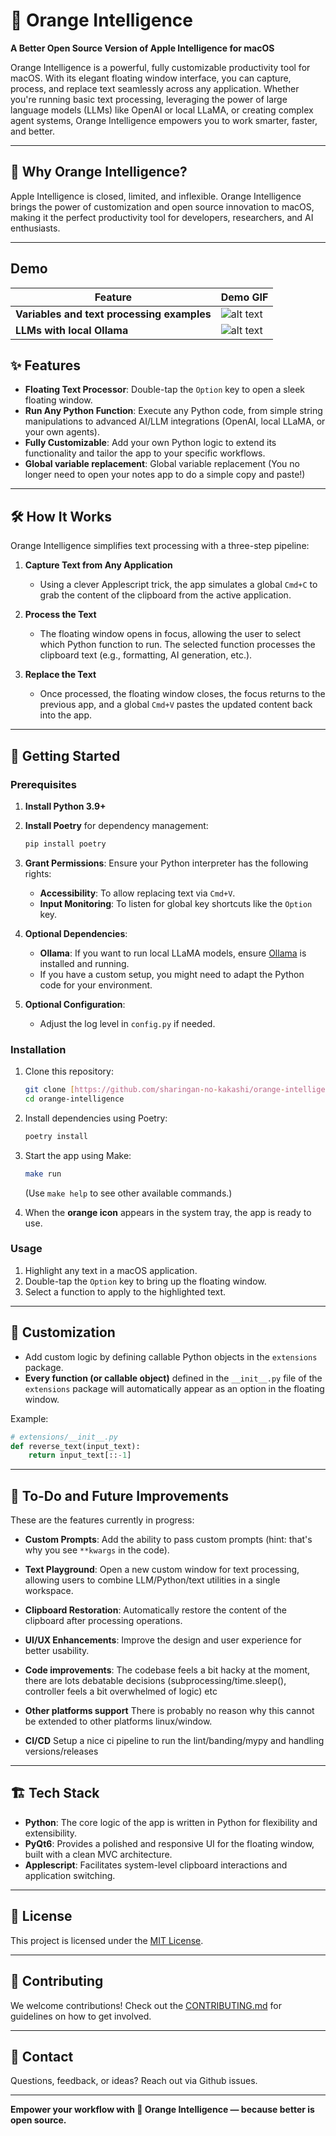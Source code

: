 # 🍊 Orange Intelligence  

**A Better Open Source Version of Apple Intelligence for macOS**  

Orange Intelligence is a powerful, fully customizable productivity tool for macOS. With its elegant floating window interface, you can capture, process, and replace text seamlessly across any application. Whether you're running basic text processing, leveraging the power of large language models (LLMs) like OpenAI or local LLaMA, or creating complex agent systems, Orange Intelligence empowers you to work smarter, faster, and better.  

---

## 🌟 Why Orange Intelligence?  

Apple Intelligence is closed, limited, and inflexible. Orange Intelligence brings the power of customization and open source innovation to macOS, making it the perfect productivity tool for developers, researchers, and AI enthusiasts.  

---
## Demo

| Feature                          | Demo GIF                      |
|----------------------------------|-------------------------------|
| **Variables and text processing examples** | ![alt text](example1.gif) |
| **LLMs with local Ollama**       | ![alt text](example2.gif)     |


## ✨ Features  

- **Floating Text Processor**: Double-tap the `Option` key to open a sleek floating window.  
- **Run Any Python Function**: Execute any Python code, from simple string manipulations to advanced AI/LLM integrations (OpenAI, local LLaMA, or your own agents).  
- **Fully Customizable**: Add your own Python logic to extend its functionality and tailor the app to your specific workflows.  
- **Global variable replacement**: Global variable replacement (You no longer need to open your notes app to do a simple copy and paste!)
---

## 🛠️ How It Works  

Orange Intelligence simplifies text processing with a three-step pipeline:  

1. **Capture Text from Any Application**  
   - Using a clever Applescript trick, the app simulates a global `Cmd+C` to grab the content of the clipboard from the active application.  

2. **Process the Text**  
   - The floating window opens in focus, allowing the user to select which Python function to run. The selected function processes the clipboard text (e.g., formatting, AI generation, etc.).  

3. **Replace the Text**  
   - Once processed, the floating window closes, the focus returns to the previous app, and a global `Cmd+V` pastes the updated content back into the app.  

---

## 🚀 Getting Started  

### Prerequisites  

1. **Install Python 3.9+**  
2. **Install Poetry** for dependency management:  
   ```bash
   pip install poetry
   ```  
3. **Grant Permissions**: Ensure your Python interpreter has the following rights:  
   - **Accessibility**: To allow replacing text via `Cmd+V`.  
   - **Input Monitoring**: To listen for global key shortcuts like the `Option` key.  

4. **Optional Dependencies**:  
   - **Ollama**: If you want to run local LLaMA models, ensure [Ollama](https://ollama.ai/) is installed and running.  
   - If you have a custom setup, you might need to adapt the Python code for your environment.  

5. **Optional Configuration**:  
   - Adjust the log level in `config.py` if needed.  

### Installation  

1. Clone this repository:  
   ```bash
   git clone [https://github.com/sharingan-no-kakashi/orange-intelligence.git]
   cd orange-intelligence
   ```  
2. Install dependencies using Poetry:  
   ```bash
   poetry install
   ```  
3. Start the app using Make:  
   ```bash
   make run
   ```  
   (Use `make help` to see other available commands.)  

4. When the **orange icon** appears in the system tray, the app is ready to use.  

### Usage  

1. Highlight any text in a macOS application.  
2. Double-tap the `Option` key to bring up the floating window.  
3. Select a function to apply to the highlighted text.  

---

## 🧩 Customization  

- Add custom logic by defining callable Python objects in the `extensions` package.  
- **Every function (or callable object)** defined in the `__init__.py` file of the `extensions` package will automatically appear as an option in the floating window.  

Example:  
```python
# extensions/__init__.py
def reverse_text(input_text):
    return input_text[::-1]
```  

---

## 📝 To-Do and Future Improvements  

These are the features currently in progress:  

- **Custom Prompts**: Add the ability to pass custom prompts (hint: that's why you see `**kwargs` in the code).  
- **Text Playground**: Open a new custom window for text processing, allowing users to combine LLM/Python/text utilities in a single workspace.  
- **Clipboard Restoration**: Automatically restore the content of the clipboard after processing operations.  
- **UI/UX Enhancements**: Improve the design and user experience for better usability.  

- **Code improvements**: The codebase feels a bit hacky at the moment, there are lots debatable decisions (subprocessing/time.sleep(), controller feels a bit overwhelmed of logic) etc
- **Other platforms support** There is probably no reason why this cannot be extended to other platforms linux/window.  
- **CI/CD** Setup a nice ci pipeline to run the lint/banding/mypy and handling versions/releases
---

## 🏗️ Tech Stack  

- **Python**: The core logic of the app is written in Python for flexibility and extensibility.  
- **PyQt6**: Provides a polished and responsive UI for the floating window, built with a clean MVC architecture.  
- **Applescript**: Facilitates system-level clipboard interactions and application switching.  

---


## 📝 License  

This project is licensed under the [MIT License](LICENSE).  

---

## 🤝 Contributing  

We welcome contributions! Check out the [CONTRIBUTING.md](Contributing.md) for guidelines on how to get involved.  

---

## 📧 Contact  

Questions, feedback, or ideas? Reach out via Github issues.

---

**Empower your workflow with 🍊 Orange Intelligence — because better is open source.**  

